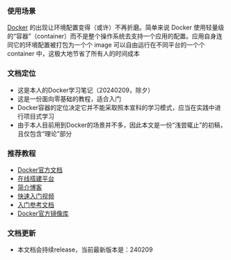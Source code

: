 ### 使用场景
[Docker](https://www.docker.com/) 的出现让环境配置变得（或许）不再折磨。简单来说 Docker 使用轻量级的“容器”（container）而不是整个操作系统去支持一个应用的配置。应用自身连同它的环境配置被打包为一个个 image 可以自由运行在不同平台的一个个 container 中，这极大地节省了所有人的时间成本
### 文档定位
- 这是本人的Docker学习笔记（20240209，除夕）
- 这是一份面向零基础的教程，适合入门
- Docker容器的定位决定它并不能采取照本宣科的学习模式，应当在实践中进行项目式学习
- 由于本人目前用到Docker的场景并不多，因此本文是一份“浅尝辄止”的初稿，且仅包含“理论”部分
### 推荐教程
- [Docker官方文档](https://docs.docker.com/)
- [在线搭建平台](https://kodekloud.com/courses/docker-for-the-absolute-beginner/)
- [简介博客](https://www.ruanyifeng.com/blog/2018/02/docker-tutorial.html)
- [快速入门视频](https://www.bilibili.com/video/BV11L411g7U1/?spm_id_from=333.337.search-card.all.click&vd_source=8a3dd36862125e80dc439254ef65d959)
- [入门参考文档](https://docker.easydoc.net/doc/81170005/cCewZWoN/lTKfePfP)
- [Docker官方镜像库](https://hub.docker.com/)
### 文档更新
- 本文档会持续release，当前最新版本是：240209